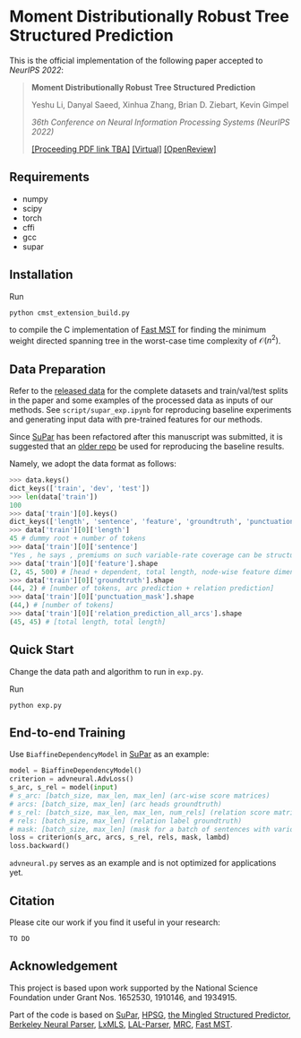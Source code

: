 # Moment Distributionally Robust Tree Structured Prediction

This is the official implementation of the following paper accepted to *NeurIPS 2022*:

> **Moment Distributionally Robust Tree Structured Prediction**
> 
> Yeshu Li, Danyal Saeed, Xinhua Zhang, Brian D. Ziebart, Kevin Gimpel
> 
> *36th Conference on Neural Information Processing Systems (NeurIPS 2022)*
> 
> [[Proceeding PDF link TBA]]() [[Virtual]](https://nips.cc/virtual/2022/poster/54233) [[OpenReview]](https://openreview.net/forum?id=Tq2XqINV1Jz)

## Requirements

- numpy
- scipy
- torch
- cffi
- gcc
- supar

## Installation

Run

```shell
python cmst_extension_build.py
```

to compile the C implementation of [Fast MST](https://github.com/stanojevic/Fast-MST-Algorithm) for finding the minimum weight directed spanning tree in the worst-case time complexity of $\mathcal{O}(n^2)$.

## Data Preparation

Refer to the [released data](https://github.com/DanielLeee/drtreesp/releases/download/data/data.zip) for the complete datasets and train/val/test splits in the paper and some examples of the processed data as inputs of our methods. See `script/supar_exp.ipynb` for reproducing baseline experiments and generating input data with pre-trained features for our methods.

Since [SuPar](https://github.com/yzhangcs/parser) has been refactored after this manuscript was submitted, it is suggested that an [older repo](https://github.com/yzhangcs/parser/tree/d4168ff11fdee9f9c6cef8e25e74f7642d2d4bdf) be used for reproducing the baseline results.

Namely, we adopt the data format as follows:

```Python REPL
>>> data.keys()
dict_keys(['train', 'dev', 'test'])
>>> len(data['train'])
100
>>> data['train'][0].keys()
dict_keys(['length', 'sentence', 'feature', 'groundtruth', 'punctuation_mask', 'relation_prediction_all_arcs'])
>>> data['train'][0]['length']
45 # dummy root + number of tokens
>>> data['train'][0]['sentence']
"Yes , he says , premiums on such variable-rate coverage can be structured to `` vanish '' after a certain period -- but usually only if interest rates stay high enough to generate sufficient cash to cover the annual cost of insurance protection ."
>>> data['train'][0]['feature'].shape
(2, 45, 500) # [head + dependent, total length, node-wise feature dimension]
>>> data['train'][0]['groundtruth'].shape
(44, 2) # [number of tokens, arc prediction + relation prediction]
>>> data['train'][0]['punctuation_mask'].shape
(44,) # [number of tokens]
>>> data['train'][0]['relation_prediction_all_arcs'].shape
(45, 45) # [total length, total length]
```

## Quick Start

Change the data path and algorithm to run in `exp.py`.

Run

```shell
python exp.py
```

## End-to-end Training

Use `BiaffineDependencyModel` in [SuPar](https://github.com/yzhangcs/parser) as an example:

```Python
model = BiaffineDependencyModel()
criterion = advneural.AdvLoss()
s_arc, s_rel = model(input)
# s_arc: [batch_size, max_len, max_len] (arc-wise score matrices)
# arcs: [batch_size, max_len] (arc heads groundtruth)
# s_rel: [batch_size, max_len, max_len, num_rels] (relation score matrices)
# rels: [batch_size, max_len] (relation label groundtruth)
# mask: [batch_size, max_len] (mask for a batch of sentences with various lengths)
loss = criterion(s_arc, arcs, s_rel, rels, mask, lambd)
loss.backward()
```

`advneural.py` serves as an example and is not optimized for applications yet.

## Citation

Please cite our work if you find it useful in your research:

```
TO DO
```

## Acknowledgement

This project is based upon work supported by the National Science Foundation under Grant Nos. 1652530, 1910146, and 1934915.

Part of the code is based on [SuPar](https://github.com/yzhangcs/parser), [HPSG](https://github.com/DoodleJZ/HPSG-Neural-Parser), [the Mingled Structured Predictor](https://github.com/zzsfornlp/zmsp), [Berkeley Neural Parser](https://github.com/nikitakit/self-attentive-parser), [LxMLS](https://github.com/LxMLS/lxmls-toolkit), [LAL-Parser](https://github.com/KhalilMrini/LAL-Parser), [MRC](https://github.com/ShannonAI/mrc-for-dependency-parsing), [Fast MST](https://github.com/stanojevic/Fast-MST-Algorithm).
